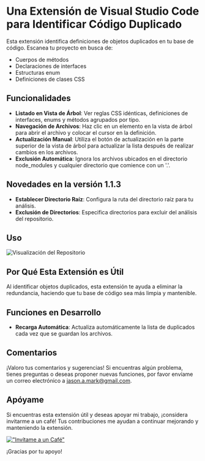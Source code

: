# Una Extensión de Visual Studio Code para Identificar Código Duplicado

Esta extensión identifica definiciones de objetos duplicados en tu base de código. Escanea tu proyecto en busca de:

- Cuerpos de métodos
- Declaraciones de interfaces
- Estructuras enum
- Definiciones de clases CSS

## Funcionalidades

- **Listado en Vista de Árbol**: Ver reglas CSS idénticas, definiciones de interfaces, enums y métodos agrupados por tipo.
- **Navegación de Archivos**: Haz clic en un elemento en la vista de árbol para abrir el archivo y colocar el cursor en la definición.
- **Actualización Manual**: Utiliza el botón de actualización en la parte superior de la vista de árbol para actualizar la lista después de realizar cambios en los archivos.
- **Exclusión Automática**: Ignora los archivos ubicados en el directorio node_modules y cualquier directorio que comience con un '.'.

## Novedades en la versión 1.1.3

- **Establecer Directorio Raíz**: Configura la ruta del directorio raíz para tu análisis.
- **Exclusión de Directorios**: Especifica directorios para excluir del análisis del repositorio.

## Uso

![Visualización del Repositorio](https://github.com/jasonamark/jasonamark/raw/main/identify-duplicates.gif)

## Por Qué Esta Extensión es Útil

Al identificar objetos duplicados, esta extensión te ayuda a eliminar la redundancia, haciendo que tu base de código sea más limpia y mantenible.

## Funciones en Desarrollo

- **Recarga Automática**: Actualiza automáticamente la lista de duplicados cada vez que se guardan los archivos.

## Comentarios

¡Valoro tus comentarios y sugerencias! Si encuentras algún problema, tienes preguntas o deseas proponer nuevas funciones, por favor envíame un correo electrónico a [jason.a.mark@gmail.com](jason.a.mark@gmail.com).

## Apóyame
Si encuentras esta extensión útil y deseas apoyar mi trabajo, ¡considera invitarme a un café! Tus contribuciones me ayudan a continuar mejorando y manteniendo la extensión.

[!["Invítame a un Café"](https://www.buymeacoffee.com/assets/img/custom_images/orange_img.png)](https://buymeacoffee.com/jasonamark8)

¡Gracias por tu apoyo!
